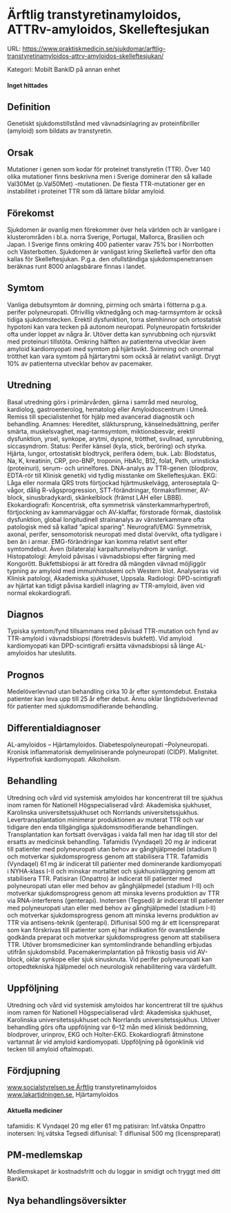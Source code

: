 # Ärftlig transtyretinamyloidos, ATTRv-amyloidos, Skelleftesjukan

URL: https://www.praktiskmedicin.se/sjukdomar/arftlig-transtyretinamyloidos-attrv-amyloidos-skelleftesjukan/



Kategori: Mobilt BankID på annan enhet

#### Inget hittades

## Definition

Genetiskt sjukdomstillstånd med vävnadsinlagring av proteinfibriller (amyloid) som bildats av transtyretin.

## Orsak

Mutationer i genen som kodar för proteinet transtyretin (TTR). Över 140 olika mutationer finns beskrivna men i Sverige dominerar den så kallade Val30Met (p.Val50Met) -mutationen. De flesta TTR-mutationer ger en instabilitet i proteinet TTR som då lättare bildar amyloid.

## Förekomst

Sjukdomen är ovanlig men förekommer över hela världen och är vanligare i klusterområden i bl.a. norra Sverige, Portugal, Mallorca, Brasilien och Japan. I Sverige finns omkring 400 patienter varav 75% bor i Norrbotten och Västerbotten. Sjukdomen är vanligast kring Skellefteå varför den ofta kallas för Skelleftesjukan. P.g.a. den ofullständiga sjukdomspenetransen beräknas runt 8000 anlagsbärare finnas i landet.

## Symtom

Vanliga debutsymtom är domning, pirrning och smärta i fötterna p.g.a. perifer polyneuropati. Ofrivillig viktnedgång och mag-tarmsymtom är också tidiga sjukdomstecken. Erektil dysfunktion, torra slemhinnor och ortostatisk hypotoni kan vara tecken på autonom neuropati. Polyneuropatin fortskrider ofta under loppet av några år. Utöver detta kan synrubbning och njursvikt med proteinuri tillstöta. Omkring hälften av patienterna utvecklar även amyloid kardiomyopati med symtom på hjärtsvikt. Svimning och onormal trötthet kan vara symtom på hjärtarytmi som också är relativt vanligt. Drygt 10% av patienterna utvecklar behov av pacemaker.

## Utredning

Basal utredning görs i primärvården, gärna i samråd med neurolog, kardiolog, gastroenterolog, hematolog eller Amyloidoscentrum i Umeå. Remiss till specialistenhet för hjälp med avancerad diagnostik och behandling.
Anamnes: Hereditet, släktursprung, känselnedsättning, perifer smärta, muskelsvaghet, mag-tarmsymtom, miktionsbesvär, erektil dysfunktion, yrsel, synkope, arytmi, dyspné, trötthet, svullnad, synrubbning, siccasyndrom.
Status: Perifer känsel (kyla, stick, beröring) och styrka. Hjärta, lungor, ortostatiskt blodtryck, perifera ödem, buk.
Lab: Blodstatus, Na, K, kreatinin, CRP, pro-BNP, troponin, HbA1c, B12, folat, Peth, urinsticka (proteinuri), serum- och urinelfores. DNA-analys av TTR-genen (blodprov, EDTA-rör till Klinisk genetik) vid tydlig misstanke om Skelleftesjukan.
EKG: Låga eller normala QRS trots förtjockad hjärtmuskelvägg, anteroseptala Q-vågor, dålig R-vågsprogression, STT-förändringar, förmaksflimmer, AV-block, sinusbradykardi, skänkelblock (främst LAH eller LBBB).
Ekokardiografi: Koncentrisk, ofta symmetrisk vänsterkammarhypertrofi, förtjockning av kammarväggar och AV-klaffar, förstorade förmak, diastolisk dysfunktion, global longitudinell strainanalys av vänsterkammare ofta patologisk med så kallad ”apical sparing”.
Neurografi/EMG: Symmetrisk, axonal, perifer, sensomotorisk neuropati med distal övervikt, ofta tydligare i ben än i armar. EMG-förändringar kan komma relativt sent efter symtomdebut. Även (bilaterala) karpaltunnelsyndrom är vanligt.
Histopatologi: Amyloid påvisas i vävnadsbiopsi efter färgning med Kongorött. Bukfettsbiopsi är att föredra då mängden vävnad möjliggör typning av amyloid med immunhistokemi och Western blot. Analyseras vid Klinisk patologi, Akademiska sjukhuset, Uppsala.
Radiologi: DPD-scintigrafi av hjärtat kan tidigt påvisa kardiell inlagring av TTR-amyloid, även vid normal ekokardiografi.

## Diagnos

Typiska symtom/fynd tillsammans med påvisad TTR-mutation och fynd av TTR-amyloid i vävnadsbiopsi (företrädesvis bukfett). Vid amyloid kardiomyopati kan DPD-scintigrafi ersätta vävnadsbiopsi så länge AL-amyloidos har uteslutits.

## Prognos

Medelöverlevnad utan behandling cirka 10 år efter symtomdebut. Enstaka patienter kan leva upp till 25 år efter debut. Ännu oklar långtidsöverlevnad för patienter med sjukdomsmodifierande behandling.

## Differentialdiagnoser

AL-amyloidos – Hjärtamyloidos. Diabetespolyneuropati –Polyneuropati. Kronisk inflammatorisk demyeliniserande polyneuropati (CIDP). Malignitet. Hypertrofisk kardiomyopati. Alkoholism.

## Behandling

Utredning och vård vid systemisk amyloidos har koncentrerat till tre sjukhus inom ramen för Nationell Högspecialiserad vård: Akademiska sjukhuset, Karolinska universitetssjukhuset och Norrlands universitetssjukhus.
Levertransplantation minimerar produktionen av muterat TTR och var tidigare den enda tillgängliga sjukdomsmodifierande behandlingen. Transplantation kan fortsatt övervägas i valda fall men har idag till stor del ersatts av medicinsk behandling.
Tafamidis (Vyndaqel) 20 mg är indicerat till patienter med polyneuropati utan behov av gånghjälpmedel (stadium I) och motverkar sjukdomsprogress genom att stabilisera TTR.
Tafamidis (Vyndaqel) 61 mg är indicerat till patienter med dominerande kardiomyopati i NYHA-klass I-II och minskar mortalitet och sjukhusinläggning genom att stabilisera TTR.
Patisiran (Onpattro) är indicerat till patienter med polyneuropati utan eller med behov av gånghjälpmedel (stadium I-II) och motverkar sjukdomsprogress genom att minska leverns produktion av TTR via RNA-interferens (genterapi).
Inotersen (Tegsedi) är indicerat till patienter med polyneuropati utan eller med behov av gånghjälpmedel (stadium I-II) och motverkar sjukdomsprogress genom att minska leverns produktion av TTR via antisens-teknik (genterapi).
Diflunisal 500 mg är ett licenspreparat som kan förskrivas till patienter som ej har indikation för ovanstående godkända preparat och motverkar sjukdomsprogress genom att stabilisera TTR.
Utöver bromsmediciner kan symtomlindrande behandling erbjudas utifrån sjukdomsbild. Pacemakerimplantation på frikostig basis vid AV-block, oklar synkope eller sjuk sinusknuta. Vid perifer polyneuropati kan ortopedtekniska hjälpmedel och neurologisk rehabilitering vara värdefullt.

## Uppföljning

Utredning och vård vid systemisk amyloidos har koncentrerat till tre sjukhus inom ramen för Nationell Högspecialiserad vård: Akademiska sjukhuset, Karolinska universitetssjukhuset och Norrlands universitetssjukhus. Utöver behandling görs ofta uppföljning var 6–12 mån med klinisk bedömning, blodprover, urinprov, EKG och Holter-EKG. Ekokardiografi åtminstone vartannat år vid amyloid kardiomyopati. Uppföljning på ögonklinik vid tecken till amyloid oftalmopati.

## Fördjupning

www.socialstyrelsen.se Ärftlig transtyretinamyloidos
www.lakartidningen.se, Hjärtamyloidos

#### 

#### Aktuella mediciner

tafamidis: K Vyndaqel 20 mg eller 61 mg
patisiran: Inf.vätska Onpattro
inotersen: Inj.vätska Tegsedi
diflunisal: T diflunisal 500 mg (licenspreparat)

## PM-medlemskap

Medlemskapet är kostnadsfritt och du loggar in smidigt och tryggt med ditt BankID.

## Nya behandlingsöversikter

